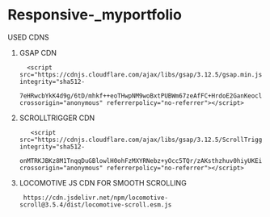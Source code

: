                    
# Responsive-_myportfolio

USED CDNS 

1) GSAP CDN

         <script src="https://cdnjs.cloudflare.com/ajax/libs/gsap/3.12.5/gsap.min.js" integrity="sha512- 
         7eHRwcbYkK4d9g/6tD/mhkf++eoTHwpNM9woBxtPUBWm67zeAfFC+HrdoE2GanKeocly/VxeLvIqwvCdk7qScg==" crossorigin="anonymous" referrerpolicy="no-referrer"></script>

2) SCROLLTRIGGER CDN


          <script src="https://cdnjs.cloudflare.com/ajax/libs/gsap/3.12.5/ScrollTrigger.min.js" integrity="sha512- 
          onMTRKJBKz8M1TnqqDuGBlowlH0ohFzMXYRNebz+yOcc5TQr/zAKsthzhuv0hiyUKEiQEQXEynnXCvNTOk50dg==" crossorigin="anonymous" referrerpolicy="no-referrer"></script>

3) LOCOMOTIVE JS CDN FOR SMOOTH SCROLLING 

        https://cdn.jsdelivr.net/npm/locomotive-scroll@3.5.4/dist/locomotive-scroll.esm.js

